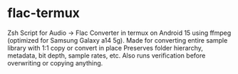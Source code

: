 # flac-termux
Zsh Script for Audio -> Flac Converter in termux on Android 15 using ffmpeg (optimized for Samsung Galaxy a14 5g). Made for converting entire sample library with 1:1 copy or convert in place Preserves folder hierarchy, metadata, bit depth, sample rates, etc. Also runs verification before overwriting or copying anything.

